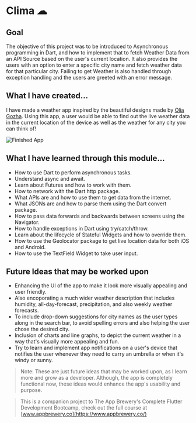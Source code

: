 # Clima ☁

## Goal

The objective of this project was to be introduced to Asynchronous programming in Dart, and how to implement that to fetch Weather Data from an API Source based on the user's current location. It also provides the users with an option to enter a specific city name and fetch weather data for that particular city. Failing to get Weather is also handled through exception handling and the users are greeted with an error message.


## What I have created...

I have made a  weather app inspired by the beautiful designs made by [Olia Gozha](https://dribbble.com/shots/4663154-). Using this app, a user would be able to find out the live weather data in the current location of the device as well as the weather for any city you can think of!

![Finished App](https://github.com/londonappbrewery/Images/blob/master/clima-demo.gif)

## What I have learned through this module...

- How to use Dart to perform asynchronous tasks.
- Understand async and await.
- Learn about Futures and how to work with them.
- How to network with the Dart http package.
- What APIs are and how to use them to get data from the internet.
- What JSONs are and how to parse them using the Dart convert package.
- How to pass data forwards and backwards between screens using the Navigator.
- How to handle exceptions in Dart using try/catch/throw.
- Learn about the lifecycle of Stateful Widgets and how to override them.
- How to use the Geolocator package to get live location data for both iOS and Android.
- How to use the TextField Widget to take user input.

## Future Ideas that may be worked upon

- Enhancing the UI of the app to make it look more visually appealing and user friendly.
- Also encoporating a much wider weather description that includes humidity, all-day-forecast, precipitation, and also weekly weather forecasts.
- To include drop-down suggestions for city names as the user types along in the search bar, to avoid spelling errors and also helping the user chose the desired city.
- Inclusion of charts and line graphs, to depict the current weather in a way that's visually more appealing and fun.
- Try to learn and implement app notifications on a user's device that notifies the user whenever they need to carry an umbrella or when it's windy or sunny.

>Note: These are just future ideas that may be worked upon, as I learn more and grow as a developer. Although, the app is completely functional now, these ideas would enhance the app's usability and purpose.

>This is a companion project to The App Brewery's Complete Flutter Development Bootcamp, check out the full course at [www.appbrewery.co](https://www.appbrewery.co/)
